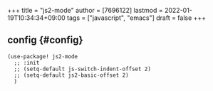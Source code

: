 +++
title = "js2-mode"
author = [7696122]
lastmod = 2022-01-19T10:34:34+09:00
tags = ["javascript", "emacs"]
draft = false
+++

## config {#config}

```elisp
(use-package! js2-mode
  ;; :init
  ;; (setq-default js-switch-indent-offset 2)
  ;; (setq-default js2-basic-offset 2)
  )
```
